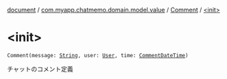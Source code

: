 [document](../../index.md) / [com.myapp.chatmemo.domain.model.value](../index.md) / [Comment](index.md) / [&lt;init&gt;](./-init-.md)

# &lt;init&gt;

`Comment(message: `[`String`](https://kotlinlang.org/api/latest/jvm/stdlib/kotlin/-string/index.html)`, user: `[`User`](../-user/index.md)`, time: `[`CommentDateTime`](../-comment-date-time/index.md)`)`

チャットのコメント定義

